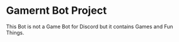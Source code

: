 # Gamernt Bot Project
 This Bot is not a Game Bot for Discord but it contains Games and Fun Things.

